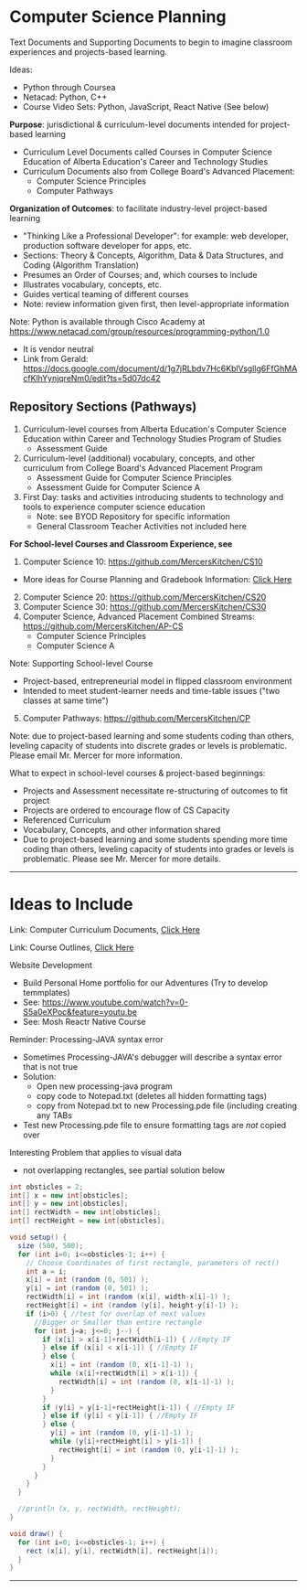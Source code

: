 # Computer Science Planning
Text Documents and Supporting Documents to begin to imagine classroom experiences and projects-based learning.

Ideas:
- Python through Coursea
- Netacad: Python, C++
- Course Video Sets: Python, JavaScript, React Native (See below)


**Purpose**: jurisdictional & curriculum-level documents intended for project-based learning
- Curriculum Level Documents called Courses in Computer Science Education of Alberta Education's Career and Technology Studies
- Curriculum Documents also from College Board's Advanced Placement:
    - Computer Science Principles
    - Computer Pathways

**Organization of Outcomes**: to facilitate industry-level project-based learning
- "Thinking Like a Professional Developer": for example: web developer, production software developer for apps, etc.
- Sections: Theory & Concepts, Algorithm, Data & Data Structures, and Coding (Algorithm Translation)
- Presumes an Order of Courses; and, which courses to include
- Illustrates vocabulary, concepts, etc.
- Guides vertical teaming of different courses
- Note: review information given first, then level-appropriate information

Note: Python is available through Cisco Academy at https://www.netacad.com/group/resources/programming-python/1.0
- It is vendor neutral
- Link from Gerald: https://docs.google.com/document/d/1g7jRLbdv7Hc6KblVsgllg6FfGhMAcfKlhYynjqreNm0/edit?ts=5d07dc42

## Repository Sections (Pathways)
1. Curriculum-level courses from Alberta Education's Computer Science Education within Career and Technology Studies Program of Studies
   - Assessment Guide
2. Curriculum-level (additional) vocabulary, concepts, and other curriculum from College Board's Advanced Placement Program
   - Assessment Guide for Computer Science Principles
   - Assessment Guide for Computer Science A
3. First Day: tasks and activities introducing students to technology and tools to experience computer science education
   - Note: see BYOD Repository for specific information
   - General Classroom Teacher Activities not included here

**For School-level Courses and Classroom Experience, see**
1. Computer Science 10: https://github.com/MercersKitchen/CS10
  - More ideas for Course Planning and Gradebook Information: <a href="https://drive.google.com/drive/folders/1DUccPWQ3yUXQ78CX_TSdigy9QPTTTiiv">Click Here</a>
2. Computer Science 20: https://github.com/MercersKitchen/CS20
3. Computer Science 30: https://github.com/MercersKitchen/CS30
4. Computer Science, Advanced Placement Combined Streams: https://github.com/MercersKitchen/AP-CS
   - Computer Science Principles
   - Computer Science A

Note: Supporting School-level Course
- Project-based, entrepreneurial model in flipped classroom environment
- Intended to meet student-learner needs and time-table issues ("two classes at same time")

5. Computer Pathways: https://github.com/MercersKitchen/CP

Note: due to project-based learning and some students coding than others, leveling capacity of students into discrete grades or levels is problematic. Please email Mr. Mercer for more information.

What to expect in school-level courses & project-based beginnings:
- Projects and Assessment necessitate re-structuring of outcomes to fit project
- Projects are ordered to encourage flow of CS Capacity
- Referenced Curriculum
- Vocabulary, Concepts, and other information shared
- Due to project-based learning and some students spending more time coding than others, leveling capacity of students into grades or levels is problematic. Please see Mr. Mercer for more details.

---

# Ideas to Include

Link: Computer Curriculum Documents, <a href="https://drive.google.com/drive/folders/117id1RIavhyMzYVW7_HPSVZg1DrGxqRa">Click Here</a>

Link: Course Outlines, <a href="https://drive.google.com/drive/folders/1pEr3PWr12lc5OEj-lAOXBSp5x6kT2ELK">Click Here</a>

Website Development
- Build Personal Home portfolio for our Adventures (Try to develop temmplates)
- See: https://www.youtube.com/watch?v=0-S5a0eXPoc&feature=youtu.be
- See: Mosh Reactr Native Course

Reminder: Processing-JAVA syntax error
- Sometimes Processing-JAVA's debugger will describe a syntax error that is not true
- Solution:
  - Open new processing-java program
  - copy code to Notepad.txt (deletes all hidden formatting tags)
  - copy from Notepad.txt to new Processing.pde file (including creating any TABs
- Test new Processing.pde file to ensure formatting tags are *not* copied over

Interesting Problem that applies to visual data
- not overlapping rectangles, see partial solution below
```java
int obsticles = 2;
int[] x = new int[obsticles];
int[] y = new int[obsticles];
int[] rectWidth = new int[obsticles];
int[] rectHeight = new int[obsticles];

void setup() {
  size (500, 500);
  for (int i=0; i<=obsticles-1; i++) {
    // Choose Coordinates of first rectangle, parameters of rect()
    int a = i;
    x[i] = int (random (0, 501) );
    y[i] = int (random (0, 501) );
    rectWidth[i] = int (random (x[i], width-x[i]-1) );
    rectHeight[i] = int (random (y[i], height-y[i]-1) );
    if (i>0) { //test for overlap of next values
      //Bigger or Smaller than entire rectangle
      for (int j=a; j<=0; j--) {
        if (x[i] > x[i-1]+rectWidth[i-1]) { //Empty IF
        } else if (x[i] < x[i-1]) { //Empty IF
        } else {
          x[i] = int (random (0, x[i-1]-1) );
          while (x[i]+rectWidth[i] > x[i-1]) {
            rectWidth[i] = int (random (0, x[i-1]-1) );
          }
        }
        if (y[i] > y[i-1]+rectHeight[i-1]) { //Empty IF
        } else if (y[i] < y[i-1]) { //Empty IF
        } else {
          y[i] = int (random (0, y[i-1]-1) );
          while (y[i]+rectHeight[i] > y[i-1]) {
            rectHeight[i] = int (random (0, y[i-1]-1) );
          }
        }
      }
    }
  }

  //println (x, y, rectWidth, rectHeight);
}

void draw() {
  for (int i=0; i<=obsticles-1; i++) {
    rect (x[i], y[i], rectWidth[i], rectHeight[i]);
  }
}

```
---
